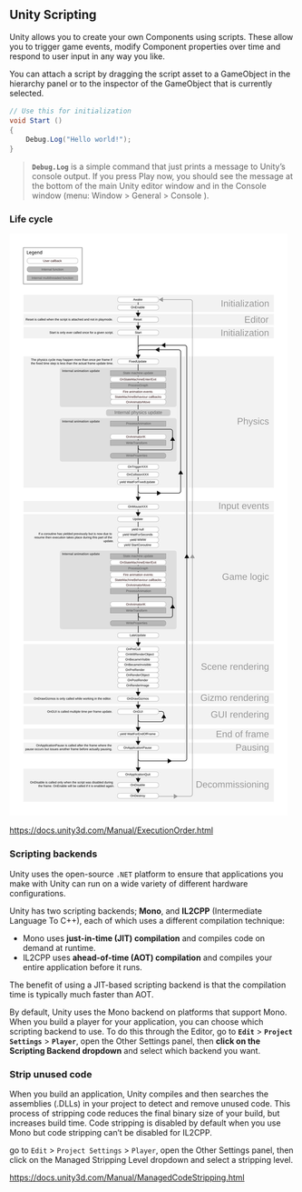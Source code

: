 ## Unity Scripting

Unity allows you to create your own Components using scripts. These allow you to trigger game events, modify Component properties over time and respond to user input in any way you like.

You can attach a script by dragging the script asset to a GameObject in the hierarchy panel or to the inspector
 of the GameObject that is currently selected. 


```cs
// Use this for initialization
void Start () 
{
    Debug.Log("Hello world!");
}
```

> **`Debug.Log`** is a simple command that just prints a message to Unity’s console output. If you press Play now, you should see the message at the bottom of the main Unity editor window and in the Console window (menu: Window > General > Console
).


### Life cycle
![](./monobehaviour_flowchart.svg)

https://docs.unity3d.com/Manual/ExecutionOrder.html

### Scripting backends
Unity uses the open-source `.NET` platform to ensure that applications you make with Unity can run on a wide variety of different hardware configurations.

Unity has two scripting backends; **Mono**, and **IL2CPP** (Intermediate Language To C++), each of which uses a different compilation technique:

- Mono uses **just-in-time (JIT) compilation** and compiles code on demand at runtime.
- IL2CPP uses **ahead-of-time (AOT) compilation** and compiles your entire application before it runs.

The benefit of using a JIT-based scripting backend is that the compilation time is typically much faster than AOT.

By default, Unity uses the Mono backend on platforms that support Mono. When you build a player for your application, you can choose which scripting backend to use. To do this through the Editor, go to **`Edit`** > **`Project Settings`** > **`Player`**, open the Other Settings panel, then **click on the Scripting Backend dropdown** and select which backend you want.

### Strip unused code
When you build an application, Unity compiles and then searches the assemblies (.DLLs) in your project to detect and remove unused code. This process of stripping code reduces the final binary size of your build, but increases build time. Code stripping is disabled by default when you use Mono but code stripping can’t be disabled for IL2CPP. 

go to `Edit` > `Project Settings` > `Player`, open the Other Settings panel, then click on the Managed Stripping Level dropdown and select a stripping level.

https://docs.unity3d.com/Manual/ManagedCodeStripping.html

